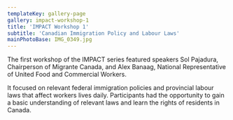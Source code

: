 ```yaml
---
templateKey: gallery-page
gallery: impact-workshop-1
title: 'IMPACT Workshop 1'
subtitle: 'Canadian Immigration Policy and Labour Laws'
mainPhotoBase: IMG_0349.jpg
---
```


The first workshop of the IMPACT series featured speakers Sol Pajadura, Chairperson of Migrante Canada, and
Alex Banaag, National Representative of United Food and Commercial Workers.

It focused on relevant federal immigration policies and provincial labour laws that affect workers lives daily. Participants had the opportunity to gain a basic understanding of relevant laws and learn the rights of residents in Canada.
